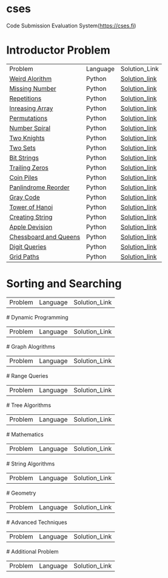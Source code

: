 # cses
Code Submission Evaluation System(https://cses.fi)
# Introductor Problem

<table align="center"> 
<tr>
<td>Problem</td>
<td>Language</td>
<td>Solution_Link</td>
</tr>

<tr>
<td><a href="https://cses.fi/problemset/task/1068"> Weird Alorithm </a></td>
<td>Python</td>
<td><a href="https://github.com/GENRATECODE/cses/blob/main/Weird_Algorithm.py">Solution_link</a></td>
</tr>

<tr>
<td><a href="https://cses.fi/problemset/task/1083"> Missing Number </a></td>
<td>Python</td>
<td><a href="https://github.com/GENRATECODE/cses/blob/main/Missing_Number.py">Solution_link</a></td>
</tr>

<tr>
<td><a href="https://cses.fi/problemset/task/1069"> Repetitions </a></td>
<td>Python</td>
<td><a href="https://github.com/GENRATECODE/cses/blob/main/Repetitions.py">Solution_link</a></td>
</tr>

<tr>
<td><a href="https://cses.fi/problemset/task/1094"> Inreasing Array </a></td>
<td>Python</td>
<td><a href="https://github.com/GENRATECODE/cses/blob/main/Increasing_Array.py">Solution_link</a></td>
</tr>

<tr>
<td><a href="https://cses.fi/problemset/task/1070"> Permutations </a></td>
<td>Python</td>
<td><a href="https://github.com/GENRATECODE/cses/blob/main/Permutations.py">Solution_link</a></td>
</tr>

<tr>
<td><a href="https://cses.fi/problemset/task/1071">Number Spiral</a></td>
<td>Python</td>
<td><a href="https://github.com/GENRATECODE/cses/blob/main/Number_spiral.py">Solution_link</a></td>
</tr>

<tr>
<td><a href="https://cses.fi/problemset/task/1072">Two Knights </a></td>
<td>Python</td>
<td><a href="https://github.com/GENRATECODE/cses/blob/main/Two_Knights.py">Solution_link</a></td>
</tr>

<tr>
<td><a href="https://cses.fi/problemset/task/1092"> Two Sets </a></td>
<td>Python</td>
<td><a href="https://github.com/GENRATECODE/cses/blob/main/Two_Set.py">Solution_link</a></td>
</tr>

<tr>
<td><a href="https://cses.fi/problemset/task/1617"> Bit Strings </a></td>
<td>Python</td>
<td><a href="https://github.com/GENRATECODE/cses/blob/main/Bit_Strings.py">Solution_link</a></td>
</tr>

<tr>
<td><a href="https://cses.fi/problemset/task/1618"> Trailing Zeros </a></td>
<td>Python</td>
<td><a href="https://github.com/GENRATECODE/cses/blob/main/Trailing_Zeros.py ">Solution_link</a></td>
</tr>

<tr>
<td><a href="https://cses.fi/problemset/task/1754"> Coin Piles </a></td>
<td>Python</td>
<td><a href="https://github.com/GENRATECODE/cses/blob/main/Coin_Piles.py">Solution_link</a></td>
</tr>

<tr>
<td><a href="https://cses.fi/problemset/task/1755">Panlindrome Reorder </a></td>
<td>Python</td>
<td><a href="https://github.com/GENRATECODE/cses/blob/main/Palindrome_Reoder.py">Solution_link</a></td>
</tr>

<tr>
<td><a href="https://cses.fi/problemset/task/2205"> Gray Code </a></td>
<td>Python</td>
<td><a href="">Solution_link</a></td>
</tr>

<tr>
<td><a href="https://cses.fi/problemset/task/2165">Tower of Hanoi</a></td>
<td>Python</td>
<td><a href="">Solution_link</a></td>
</tr>

<tr>
<td><a href="https://cses.fi/problemset/task/1622">Creating String </a></td>
<td>Python</td>
<td><a href="">Solution_link</a></td>
</tr>

<tr>
<td><a href="https://cses.fi/problemset/task/1623"> Apple Devision </a></td>
<td>Python</td>
<td><a href="">Solution_link</a></td>
</tr>

<tr>
<td><a href="https://cses.fi/problemset/task/1624">Chessboard and Queens</a></td>
<td>Python</td>
<td><a href="">Solution_link</a></td>
</tr>

<tr>
<td><a href="https://cses.fi/problemset/task/2431">Digit Queries  </a></td>
<td>Python</td>
<td><a href="">Solution_link</a></td>
</tr>

<tr>
<td><a href="https://cses.fi/problemset/task/1625"> Grid Paths </a></td>
<td>Python</td>
<td><a href="">Solution_link</a></td>
</tr>
</table>

# Sorting and Searching 
<table> 
<tr>
<td>Problem</td>
<td>Language</td>
<td>Solution_Link</td>
</tr>
  
</table>
# Dynamic Programming
<table> 
<tr>
<td>Problem</td>
<td>Language</td>
<td>Solution_Link</td>
</tr>
  </table>
# Graph Alogrithms
<table> 
<tr>
<td>Problem</td>
<td>Language</td>
<td>Solution_Link</td>
</tr>
  </table>
# Range Queries
<table> 
<tr>
<td>Problem</td>
<td>Language</td>
<td>Solution_Link</td>
</tr>
  </table>
# Tree Algorithms
<table> 
<tr>
<td>Problem</td>
<td>Language</td>
<td>Solution_Link</td>
</tr>
  </table>
# Mathematics
<table> 
<tr>
<td>Problem</td>
<td>Language</td>
<td>Solution_Link</td>
</tr>
  
  </table>
# String Algorithms
<table> 
<tr>
<td>Problem</td>
<td>Language</td>
<td>Solution_Link</td>
</tr>
  
  </table>
# Geometry 
<table> 
<tr>
<td>Problem</td>
<td>Language</td>
<td>Solution_Link</td>
</tr>
  
  </table>
# Advanced Techniques
<table> 
<tr>
<td>Problem</td>
<td>Language</td>
<td>Solution_Link</td>
</tr>
  </table>
# Additional Problem 
<table> 
<tr>
<td>Problem</td>
<td>Language</td>
<td>Solution_Link</td>
</tr>
  
  </table>


